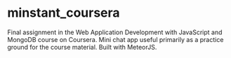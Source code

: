 # minstant_coursera
Final assignment in the Web Application Development with JavaScript and MongoDB course on Coursera.
Mini chat app useful primarily as a practice ground for the course material. Built with MeteorJS.
